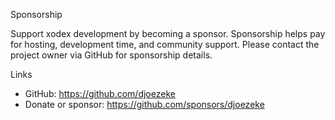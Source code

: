 Sponsorship

Support xodex development by becoming a sponsor. Sponsorship helps pay for
hosting, development time, and community support. Please contact the project
owner via GitHub for sponsorship details.

Links

- GitHub: https://github.com/djoezeke
- Donate or sponsor: https://github.com/sponsors/djoezeke
